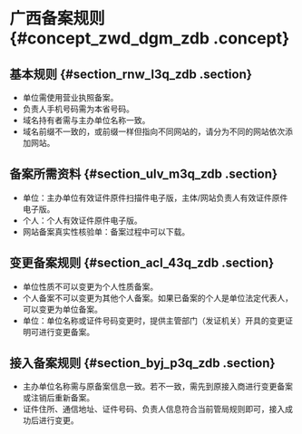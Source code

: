# 广西备案规则 {#concept_zwd_dgm_zdb .concept}

## 基本规则 {#section_rnw_l3q_zdb .section}

-   单位需使用营业执照备案。
-   负责人手机号码需为本省号码。
-   域名持有者需与主办单位名称一致。
-   域名前缀不一致的，或前缀一样但指向不同网站的，请分为不同的网站依次添加网站。

## 备案所需资料 {#section_ulv_m3q_zdb .section}

-   单位：主办单位有效证件原件扫描件电子版，主体/网站负责人有效证件原件电子版。
-   个人：个人有效证件原件电子版。
-   网站备案真实性核验单：备案过程中可以下载。

## 变更备案规则 {#section_acl_43q_zdb .section}

-   单位性质不可以变更为个人性质备案。
-   个人备案不可以变更为其他个人备案。如果已备案的个人是单位法定代表人，可以变更为单位备案。
-   单位：单位名称或证件号码变更时，提供主管部门（发证机关）开具的变更证明可进行变更备案。

## 接入备案规则 {#section_byj_p3q_zdb .section}

-   主办单位名称需与原备案信息一致。若不一致，需先到原接入商进行变更备案或注销后重新备案。
-   证件住所、通信地址、证件号码、负责人信息符合当前管局规则即可，接入成功后进行变更。

